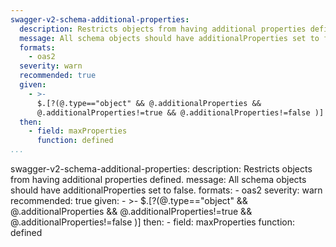 ```yaml
---
swagger-v2-schema-additional-properties:
  description: Restricts objects from having additional properties defined.
  message: All schema objects should have additionalProperties set to false.
  formats:
    - oas2
  severity: warn
  recommended: true
  given:
    - >-
      $.[?(@.type=="object" && @.additionalProperties &&
      @.additionalProperties!=true && @.additionalProperties!=false )]
  then:
    - field: maxProperties
      function: defined
...
```

swagger-v2-schema-additional-properties:
  description: Restricts objects from having additional properties defined.
  message: All schema objects should have additionalProperties set to false.
  formats:
    - oas2
  severity: warn
  recommended: true
  given:
    - >-
      $.[?(@.type=="object" && @.additionalProperties &&
      @.additionalProperties!=true && @.additionalProperties!=false )]
  then:
    - field: maxProperties
      function: defined
